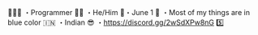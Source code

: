 👨🏻‍💻 ・Programmer
👦🏻 ・He/Him
 🎂・June 1
🔵 ・Most of my things are in blue color
🇮🇳 ・Indian
😎 ・https://discord.gg/2wSdXPw8nG 5️⃣

